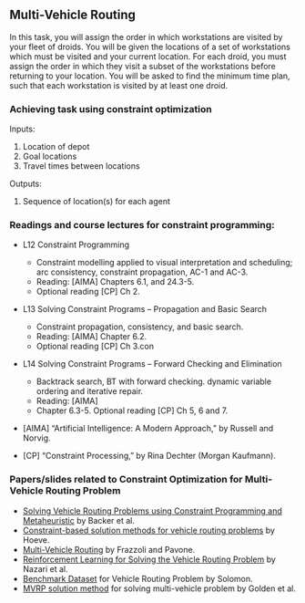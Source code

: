 ## Multi-Vehicle Routing

In this task, you will assign the order in which workstations are visited by your fleet of droids. You will
be given the locations of a set of workstations which must be visited and your current location. For each
droid, you must assign the order in which they visit a subset of the workstations before returning to your
location. You will be asked to find the minimum time plan, such that each workstation is visited by at
least one droid.

### Achieving task using constraint optimization
Inputs:
1) Location of depot
2) Goal locations
3) Travel times between locations

Outputs:
1) Sequence of location(s) for each agent
 
### Readings and course lectures for constraint programming:
* L12 Constraint Programming
    * Constraint modelling applied to visual interpretation and scheduling; arc consistency, constraint propagation, AC-1 and AC-3. 
    * Reading: [AIMA] Chapters 6.1, and 24.3-5. 
    * Optional reading [CP] Ch 2.
 
* L13 Solving Constraint Programs – Propagation and Basic Search
    * Constraint propagation, consistency, and basic search. 
    * Reading: [AIMA] Chapter 6.2. 
    * Optional reading [CP] Ch 3.con
 
* L14 Solving Constraint Programs – Forward Checking and Elimination
    * Backtrack search, BT with forward checking. dynamic variable ordering and iterative repair. 
    * Reading: [AIMA]
    * Chapter 6.3-5. Optional reading [CP] Ch 5, 6 and 7.


* [AIMA] “Artificial Intelligence: A Modern Approach,” by Russell and Norvig.
* [CP] “Constraint Processing,” by Rina Dechter (Morgan Kaufmann).

### Papers/slides related to Constraint Optimization for Multi-Vehicle Routing Problem
* [Solving Vehicle Routing Problems using Constraint Programming and Metaheuristic](http://citeseerx.ist.psu.edu/viewdoc/download?doi=10.1.1.107.8686&rep=rep1&type=pdf) by Backer et al.
* [Constraint-based solution methods for vehicle routing problems](http://egon.cheme.cmu.edu/ewo/docs/EWO_seminar_van_Hoeve.pdf) by Hoeve.
* [Multi-Vehicle Routing](http://web.stanford.edu/~pavone/papers/Frazzoli.Pavone.ESC13.pdf) by Frazzoli and Pavone.
* [Reinforcement Learning for Solving the
Vehicle Routing Problem](https://papers.nips.cc/paper/8190-reinforcement-learning-for-solving-the-vehicle-routing-problem.pdf) by Nazari et al.
* [Benchmark Dataset](http://web.cba.neu.edu/~msolomon/problems.htm) for Vehicle Routing Problem by Solomon.
* [MVRP solution method](http://mistic.heig-vd.ch/taillard/articles.dir/GoldenLT1997.pdf) for solving multi-vehicle problem by Golden et al.

